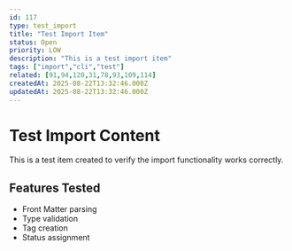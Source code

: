 ```yaml
---
id: 117
type: test_import
title: "Test Import Item"
status: Open
priority: LOW
description: "This is a test import item"
tags: ["import","cli","test"]
related: [91,94,120,31,78,93,109,114]
createdAt: 2025-08-22T13:32:46.000Z
updatedAt: 2025-08-22T13:32:46.000Z
---
```


# Test Import Content

This is a test item created to verify the import functionality works correctly.

## Features Tested
- Front Matter parsing
- Type validation
- Tag creation
- Status assignment